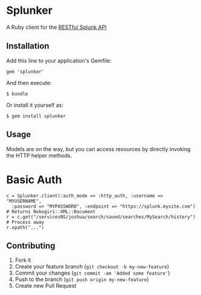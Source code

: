 # Splunker 

A Ruby client for the [RESTful Splunk API](http://dev.splunk.com/view/rest-api-overview/SP-CAAADP8)

## Installation

Add this line to your application's Gemfile:

    gem 'splunker'

And then execute:

    $ bundle

Or install it yourself as:

    $ gem install splunker

## Usage

Models are on the way, but you can access resources by directly invoking the
HTTP helper methods.

# Basic Auth
    c = Splunker.client(:auth_mode => :http_auth, :username => "MYUSERNAME", 
      :password => "MYPASSWORD", :endpoint => "https://splunk.mysite.com")
    # Returns Nokogiri::XML::Document 
    r = c.get("/servicesNS/joshua/search/saved/searches/MySearch/history")
    # Process away
    r.xpath("...")
    
## Contributing

1. Fork it
2. Create your feature branch (`git checkout -b my-new-feature`)
3. Commit your changes (`git commit -am 'Added some feature'`)
4. Push to the branch (`git push origin my-new-feature`)
5. Create new Pull Request
